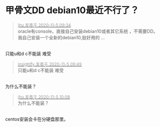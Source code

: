 # 甲骨文DD debian10最近不行了？


<div class="quote"><blockquote><font size="2"><a href="https://www.hostloc.com/forum.php?mod=redirect&amp;goto=findpost&amp;pid=9405055&amp;ptid=759103" target="_blank"><font color="#999999">jhu 发表于 2020-11-5 09:34</font></a></font><br />
oracle有console，直接自己安装debian10或者其它系统 ，不需要DD。<br />
我自己安装一个全新的debian10,挺好用的 ...</blockquote></div><br />
只能u和d c不能装 难受<img src="static/image/smiley/default/cry.gif" smilieid="4" border="0" alt="" />

<div class="quote"><blockquote><font size="2"><a href="https://www.hostloc.com/forum.php?mod=redirect&amp;goto=findpost&amp;pid=9405148&amp;ptid=759103" target="_blank"><font color="#999999">insightfy 发表于 2020-11-5 09:49</font></a></font><br />
只能u和d c不能装 难受</blockquote></div><br />
为什么不能装？

<div class="quote"><blockquote><font size="2"><a href="https://www.hostloc.com/forum.php?mod=redirect&amp;goto=findpost&amp;pid=9405258&amp;ptid=759103" target="_blank"><font color="#999999">jhu 发表于 2020-11-5 10:08</font></a></font><br />
为什么不能装？</blockquote></div><br />
centos安装会卡在分硬盘那里。<br />

